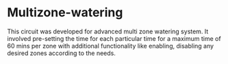 # Multizone-watering
This circuit was developed for advanced multi zone watering system. It involved pre-setting the time for each particular time for a maximum time of 60 mins per zone with additional functionality like enabling, disabling any desired zones according to the needs.